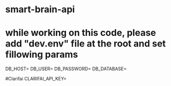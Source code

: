 # smart-brain-api

# while working on this code, please add "dev.env" file at the root and set fillowing params
DB_HOST=<postgres database host>
DB_USER=<database user name>
DB_PASSWORD=<database user password>
DB_DATABASE=<postgres database name>

#Clarifai
CLARIFAI_API_KEY=<ai key for clarifai>